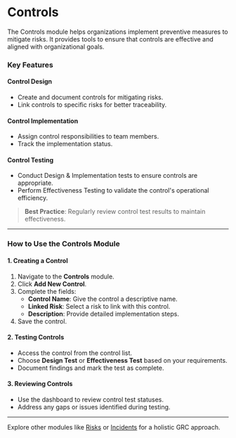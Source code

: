 # Controls

The Controls module helps organizations implement preventive measures to mitigate risks. It provides tools to ensure that controls are effective and aligned with organizational goals.

### Key Features

#### Control Design

* Create and document controls for mitigating risks.
* Link controls to specific risks for better traceability.

#### Control Implementation

* Assign control responsibilities to team members.
* Track the implementation status.

#### Control Testing

* Conduct Design & Implementation tests to ensure controls are appropriate.
* Perform Effectiveness Testing to validate the control's operational efficiency.

> **Best Practice**: Regularly review control test results to maintain effectiveness.

***

### How to Use the Controls Module

#### 1. Creating a Control

1. Navigate to the **Controls** module.
2. Click **Add New Control**.
3. Complete the fields:
   * **Control Name**: Give the control a descriptive name.
   * **Linked Risk**: Select a risk to link with this control.
   * **Description**: Provide detailed implementation steps.
4. Save the control.

#### 2. Testing Controls

* Access the control from the control list.
* Choose **Design Test** or **Effectiveness Test** based on your requirements.
* Document findings and mark the test as complete.

#### 3. Reviewing Controls

* Use the dashboard to review control test statuses.
* Address any gaps or issues identified during testing.

***

Explore other modules like [Risks](../risks/) or [Incidents](../incidents.md) for a holistic GRC approach.
